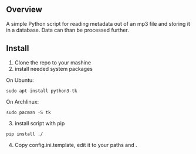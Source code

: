 ## Overview 
A simple Python script for reading metadata out of an mp3 file and storing it in a database. Data can than be processed further. 
## Install 
1. Clone the repo to your mashine
2. install needed system packages

On Ubuntu:

```sudo apt install python3-tk```

On Archlinux:

```sudo pacman -S tk```

3. install script with pip

```pip install ./```

4. Copy config.ini.template, edit it to your paths and .
